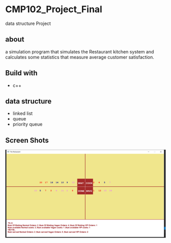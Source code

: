 # CMP102_Project_Final
data structure Project
## about
a simulation program that simulates the Restaurant kitchen system and calculates some statistics that measure average customer satisfaction.
## Build with
* c++
## data structure
* linked list
* queue
* priority queue
## Screen Shots
![1](res.PNG)
